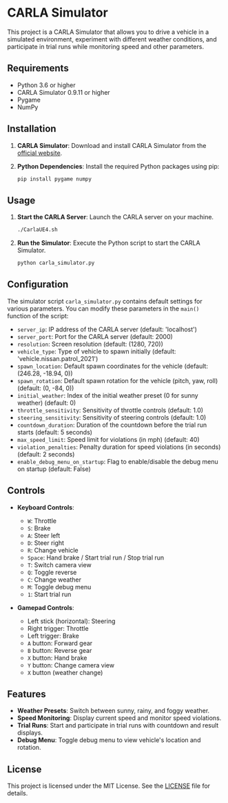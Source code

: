 # CARLA Simulator

This project is a CARLA Simulator that allows you to drive a vehicle in a simulated environment, experiment with different weather conditions, and participate in trial runs while monitoring speed and other parameters.

## Requirements

- Python 3.6 or higher
- CARLA Simulator 0.9.11 or higher
- Pygame
- NumPy

## Installation

1. **CARLA Simulator**: Download and install CARLA Simulator from the [official website](https://carla.org/).
2. **Python Dependencies**: Install the required Python packages using pip:

    ```bash
    pip install pygame numpy
    ```

## Usage

1. **Start the CARLA Server**: Launch the CARLA server on your machine.

    ```bash
    ./CarlaUE4.sh
    ```

2. **Run the Simulator**: Execute the Python script to start the CARLA Simulator.

    ```bash
    python carla_simulator.py
    ```

## Configuration

The simulator script `carla_simulator.py` contains default settings for various parameters. You can modify these parameters in the `main()` function of the script:

- `server_ip`: IP address of the CARLA server (default: 'localhost')
- `server_port`: Port for the CARLA server (default: 2000)
- `resolution`: Screen resolution (default: (1280, 720))
- `vehicle_type`: Type of vehicle to spawn initially (default: 'vehicle.nissan.patrol_2021')
- `spawn_location`: Default spawn coordinates for the vehicle (default: (246.28, -18.94, 0))
- `spawn_rotation`: Default spawn rotation for the vehicle (pitch, yaw, roll) (default: (0, -84, 0))
- `initial_weather`: Index of the initial weather preset (0 for sunny weather) (default: 0)
- `throttle_sensitivity`: Sensitivity of throttle controls (default: 1.0)
- `steering_sensitivity`: Sensitivity of steering controls (default: 1.0)
- `countdown_duration`: Duration of the countdown before the trial run starts (default: 5 seconds)
- `max_speed_limit`: Speed limit for violations (in mph) (default: 40)
- `violation_penalties`: Penalty duration for speed violations (in seconds) (default: 2 seconds)
- `enable_debug_menu_on_startup`: Flag to enable/disable the debug menu on startup (default: False)

## Controls

- **Keyboard Controls**:
  - `W`: Throttle
  - `S`: Brake
  - `A`: Steer left
  - `D`: Steer right
  - `R`: Change vehicle
  - `Space`: Hand brake / Start trial run / Stop trial run
  - `T`: Switch camera view
  - `Q`: Toggle reverse
  - `C`: Change weather
  - `M`: Toggle debug menu
  - `1`: Start trial run

- **Gamepad Controls**:
  - Left stick (horizontal): Steering
  - Right trigger: Throttle
  - Left trigger: Brake
  - `A` button: Forward gear
  - `B` button: Reverse gear
  - `X` button: Hand brake
  - `Y` button: Change camera view
  - `X` button (weather change)

## Features

- **Weather Presets**: Switch between sunny, rainy, and foggy weather.
- **Speed Monitoring**: Display current speed and monitor speed violations.
- **Trial Runs**: Start and participate in trial runs with countdown and result displays.
- **Debug Menu**: Toggle debug menu to view vehicle's location and rotation.

## License

This project is licensed under the MIT License. See the [LICENSE](LICENSE) file for details.
